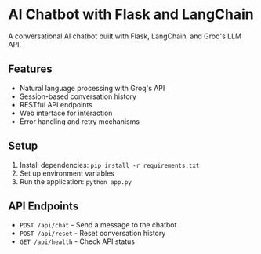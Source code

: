 # AI Chatbot with Flask and LangChain

A conversational AI chatbot built with Flask, LangChain, and Groq's LLM API.

## Features

- Natural language processing with Groq's API
- Session-based conversation history
- RESTful API endpoints
- Web interface for interaction
- Error handling and retry mechanisms

## Setup

1. Install dependencies: `pip install -r requirements.txt`
2. Set up environment variables
3. Run the application: `python app.py`

## API Endpoints

- `POST /api/chat` - Send a message to the chatbot
- `POST /api/reset` - Reset conversation history
- `GET /api/health` - Check API status
